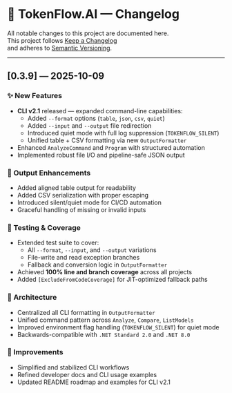 # 📜 TokenFlow.AI — Changelog

All notable changes to this project are documented here.  
This project follows [Keep a Changelog](https://keepachangelog.com/en/1.0.0/)  
and adheres to [Semantic Versioning](https://semver.org/).

---

## [0.3.9] — 2025-10-09
### ✨ New Features
- **CLI v2.1** released — expanded command-line capabilities:
  - Added `--format` options (`table`, `json`, `csv`, `quiet`)
  - Added `--input` and `--output` file redirection
  - Introduced quiet mode with full log suppression (`TOKENFLOW_SILENT`)
  - Unified table + CSV formatting via new `OutputFormatter`
- Enhanced `AnalyzeCommand` and `Program` with structured automation
- Implemented robust file I/O and pipeline-safe JSON output

### 🧮 Output Enhancements
- Added aligned table output for readability
- Added CSV serialization with proper escaping
- Introduced silent/quiet mode for CI/CD automation
- Graceful handling of missing or invalid inputs

### 🧪 Testing & Coverage
- Extended test suite to cover:
  - All `--format`, `--input`, and `--output` variations
  - File-write and read exception branches
  - Fallback and conversion logic in `OutputFormatter`
- Achieved **100% line and branch coverage** across all projects
- Added `[ExcludeFromCodeCoverage]` for JIT-optimized fallback paths

### 🧱 Architecture
- Centralized all CLI formatting in `OutputFormatter`
- Unified command pattern across `Analyze`, `Compare`, `ListModels`
- Improved environment flag handling (`TOKENFLOW_SILENT`) for quiet mode
- Backwards-compatible with `.NET Standard 2.0` and `.NET 8.0`

### 🧹 Improvements
- Simplified and stabilized CLI workflows
- Refined developer docs and CLI usage examples
- Updated README roadmap and examples for CLI v2.1
